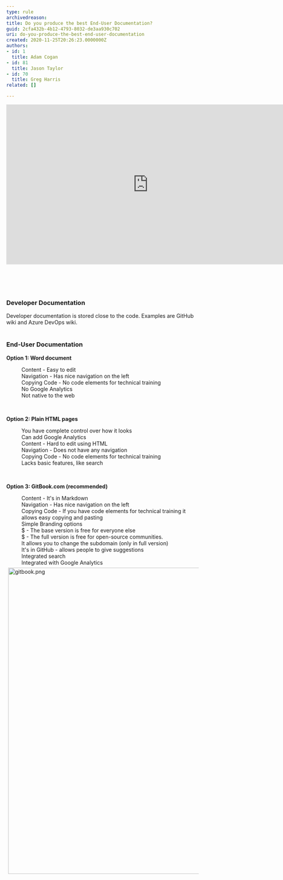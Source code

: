 ```yaml
---
type: rule
archivedreason: 
title: Do you produce the best End-User Documentation?
guid: 2cfa432b-4b12-4793-8032-de3aa930c702
uri: do-you-produce-the-best-end-user-documentation
created: 2020-11-25T20:26:23.0000000Z
authors:
- id: 1
  title: Adam Cogan
- id: 81
  title: Jason Taylor
- id: 70
  title: Greg Harris
related: []

---
```



<div class="ms-rtestate-read ms-rte-embedcode ms-rte-embedil ms-rtestate-notify"><iframe width="750" height="422" src="https&#58;//www.youtube.com/embed/yfbKXqRAgOA" frameborder="0"></iframe>&#160;</div>​​​<br>
<br><excerpt class='endintro'></excerpt><br>
<h3 class="ssw15-rteElement-H3">​Developer Documentation​​<br></h3><p>Developer documentation is stored close to the code. Examples are GitHub wiki and Azure DevOps wiki.<br><br></p><h3 class="ssw15-rteElement-H3">End-User Documentation​​<br></h3><p><b>Option 1&#58; Word document</b><br></p><dd class="ssw15-rteElement-FigureGood">​Content -&#160;Easy to edit<br></dd><dd class="ssw15-rteElement-FigureGood">Navigation -&#160;Has nice&#160;navigation&#160;on the left<br></dd><dd class="ssw15-rteElement-FigureBad">Copying&#160;Code&#160;- No&#160;code elements for&#160;technical training<br></dd><dd class="ssw15-rteElement-FigureBad">No Google Analytics</dd><dd class="ssw15-rteElement-FigureBad">Not native to the web</dd><p class="ssw15-rteElement-P"><br></p><p><b>Option 2&#58; Plain HTML pages</b></p><dd class="ssw15-rteElement-FigureGood">​You have complete control over how it looks<br></dd><dd class="ssw15-rteElement-FigureGood">Can add Google Analytics<br></dd><dd class="ssw15-rteElement-FigureBad">Content - Hard to edit&#160;using HTML<br></dd><dd class="ssw15-rteElement-FigureBad">Navigation - Does not have any navigation<br></dd><dd class="ssw15-rteElement-FigureBad">Copying&#160;Code&#160;- No&#160;code elements for&#160;technical training<br></dd><dd class="ssw15-rteElement-FigureBad">Lacks&#160;basic features, like search<br></dd><p class="ssw15-rteElement-P">​<br></p><p><strong>Option 3&#58; GitBook.com (recommended​)</strong></p><p></p><dd class="ssw15-rteElement-FigureGood">Content - It's in Markdown</dd><dd class="ssw15-rteElement-FigureGood">Navigation -&#160;Has nice&#160;navigation&#160;on the left<br></dd><dd class="ssw15-rteElement-FigureGood">Copying&#160;Code&#160;-&#160;If you have code elements for&#160;technical training it allows easy copying and pasting<br>Simple&#160;Branding options<br></dd><dd class="ssw15-rteElement-FigureGood">$&#160;- The base version is free for everyone else</dd><dd class="ssw15-rteElement-FigureGood">$&#160;- The full version is&#160;free for open-source communities.&#160;</dd><dd class="ssw15-rteElement-FigureGood">It allows you to change the subdomain (only in full version)<br></dd><dd class="ssw15-rteElement-FigureGood">It's in GitHub - allows people to give suggestions<br></dd><dd class="ssw15-rteElement-FigureGood">Integrated search</dd><dd class="ssw15-rteElement-FigureGood">Integrated with Google Analytics<br></dd><div><img src="/SiteAssets/end-user-documentation/gitbook.png" alt="gitbook.png" style="margin&#58;5px;width&#58;808px;" /><br><br></div><br><p></p>


